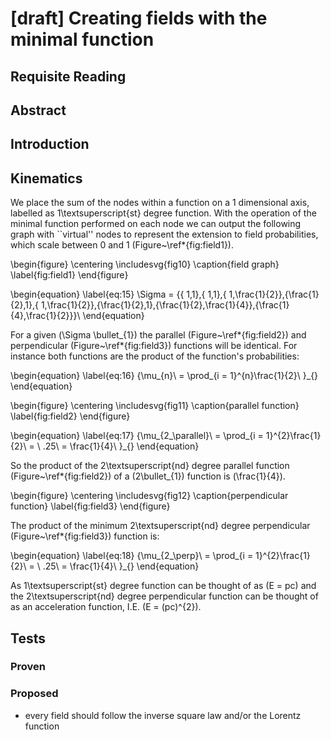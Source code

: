 # [draft] Creating fields with the minimal function

## Requisite Reading

## Abstract


## Introduction


## Kinematics

We place the sum of the nodes within a function on a 1 dimensional axis,
labelled as 1\textsuperscript{st} degree function. With the operation of
the minimal function performed on each node we can output the following
graph with ``virtual'' nodes to represent the extension to field
probabilities, which scale between 0 and 1 (Figure~\ref*{fig:field1}).

\begin{figure}
  \centering
  \includesvg{fig10}
  \caption{field graph}
  \label{fig:field1}
\end{figure}

\begin{equation} \label{eq:15}
  \Sigma = \{\{ 1,1\},\{ 1,1\},\{ 1,\frac{1}{2}\},\{\frac{1}{2},1\},\{ 1,\frac{1}{2}\},\{\frac{1}{2},1\},\{\frac{1}{2},\frac{1}{4}\},\{\frac{1}{4},\frac{1}{2}\}\}\ 
\end{equation}

For a given \(\Sigma \bullet_{1}\) the parallel (Figure~\ref*{fig:field2}) and perpendicular (Figure~\ref*{fig:field3}) functions
will be identical. For instance both functions are the product of the
function's probabilities:

\begin{equation} \label{eq:16}
  {\mu_{n}\  = \prod_{i = 1}^{n}\frac{1}{2}\ }_{}
\end{equation}

\begin{figure}
  \centering
  \includesvg{fig11}
  \caption{parallel function}
  \label{fig:field2}
\end{figure}

\begin{equation} \label{eq:17}
  {\mu_{2_\parallel}\  = \prod_{i = 1}^{2}\frac{1}{2}\  = \ .25\  = \frac{1}{4}\ }_{}
\end{equation}

So the product of the 2\textsuperscript{nd} degree parallel function (Figure~\ref*{fig:field2}) of
a \(2\bullet_{1}\) function is \(\frac{1}{4}\).

\begin{figure}
  \centering
  \includesvg{fig12}
  \caption{perpendicular function}
  \label{fig:field3}
\end{figure}

The product of the minimum 2\textsuperscript{nd} degree perpendicular (Figure~\ref*{fig:field3})
function is:

\begin{equation} \label{eq:18}
  {\mu_{2_\perp}\  = \prod_{i = 1}^{2}\frac{1}{2}\  = \ .25\  = \frac{1}{4}\ }_{}
\end{equation}

As 1\textsuperscript{st} degree function can be thought of as \(E = pc\)
and the 2\textsuperscript{nd} degree perpendicular function can be
thought of as an acceleration function, I.E. \(E = (pc)^{2}\).


## Tests


### Proven


### Proposed

- every field should follow the inverse square law and/or the Lorentz function